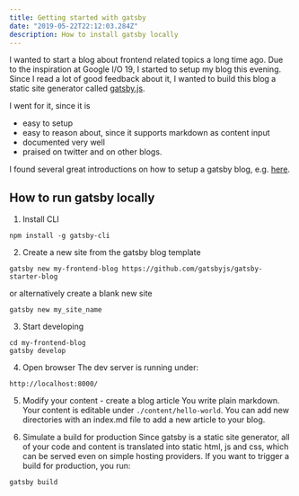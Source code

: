 ```yaml
---
title: Getting started with gatsby
date: "2019-05-22T22:12:03.284Z"
description: How to install gatsby locally
---
```


I wanted to start a blog about frontend related topics a long time ago. Due to the inspiration
at Google I/O 19, I started to setup my blog this evening. Since I read a lot of good feedback about it, I 
wanted to build this blog a static site generator called [gatsby.js](https://www.gatsbyjs.org/).

I went for it, since it is

- easy to setup
- easy to reason about, since it supports markdown as content input
- documented very well
- praised on twitter and on other blogs.

I found several great introductions on how to setup a gatsby blog, e.g. [here](https://daveceddia.com/start-blog-gatsby-netlify/).

## How to run gatsby locally

1. Install CLI
```shell
npm install -g gatsby-cli
```

2. Create a new site from the gatsby blog template
```shell
gatsby new my-frontend-blog https://github.com/gatsbyjs/gatsby-starter-blog
```

or alternatively create a blank new site

```shell
gatsby new my_site_name
```

3. Start developing
```shell
cd my-frontend-blog
gatsby develop
```

4. Open browser
The dev server is running under:
```
http://localhost:8000/
```

5. Modify your content - create a blog article
You write plain markdown. Your content is editable under `./content/hello-world`. You can add new directories with an index.md file to add a new article to your blog.


5. Simulate a build for production
Since gatsby is a static site generator, all of your code and content is translated into static html, js and css, which can be served even on simple hosting providers. If you want to trigger a build for production, you run:

```shell
gatsby build
````

